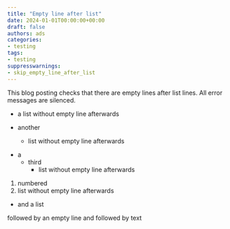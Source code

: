 ```yaml
---
title: "Empty line after list"
date: 2024-01-01T00:00:00+00:00
draft: false
authors: ads
categories:
- testing
tags:
- testing
suppresswarnings:
- skip_empty_line_after_list
---
```


This blog posting checks that there are empty lines after list lines.
All error messages are silenced.

- a list
without empty line afterwards

- another
  - list
without empty line afterwards

* a
  * third
    * list
without empty line afterwards

1. numbered
2. list
without empty line afterwards

- and a list

followed by an empty line and
followed by text
